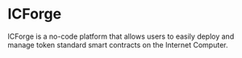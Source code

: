 # ICForge
ICForge is a no-code platform that allows users to easily deploy and manage token standard smart contracts on the Internet Computer. 
